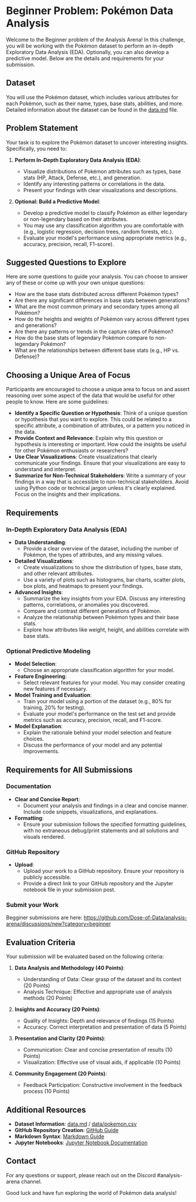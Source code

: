# Beginner Problem: Pokémon Data Analysis

Welcome to the Beginner problem of the Analysis Arena! In this challenge, you will be working with the Pokémon dataset to perform an in-depth Exploratory Data Analysis (EDA). Optionally, you can also develop a predictive model. Below are the details and requirements for your submission.

## Dataset

You will use the Pokémon dataset, which includes various attributes for each Pokémon, such as their name, types, base stats, abilities, and more. Detailed information about the dataset can be found in the [data.md](data.md) file.

## Problem Statement

Your task is to explore the Pokémon dataset to uncover interesting insights. Specifically, you need to:

1. **Perform In-Depth Exploratory Data Analysis (EDA)**:
   - Visualize distributions of Pokémon attributes such as types, base stats (HP, Attack, Defense, etc.), and generation.
   - Identify any interesting patterns or correlations in the data.
   - Present your findings with clear visualizations and descriptions.

2. **Optional: Build a Predictive Model**:
   - Develop a predictive model to classify Pokémon as either legendary or non-legendary based on their attributes.
   - You may use any classification algorithm you are comfortable with (e.g., logistic regression, decision trees, random forests, etc.).
   - Evaluate your model's performance using appropriate metrics (e.g., accuracy, precision, recall, F1-score).

## Suggested Questions to Explore

Here are some questions to guide your analysis. You can choose to answer any of these or come up with your own unique questions:

- How are the base stats distributed across different Pokémon types?
- Are there any significant differences in base stats between generations?
- What are the most common primary and secondary types among all Pokémon?
- How do the heights and weights of Pokémon vary across different types and generations?
- Are there any patterns or trends in the capture rates of Pokémon?
- How do the base stats of legendary Pokémon compare to non-legendary Pokémon?
- What are the relationships between different base stats (e.g., HP vs. Defense)?

## Choosing a Unique Area of Focus

Participants are encouraged to choose a unique area to focus on and assert reasoning over some aspect of the data that would be useful for other people to know. Here are some guidelines:

- **Identify a Specific Question or Hypothesis**: Think of a unique question or hypothesis that you want to explore. This could be related to a specific attribute, a combination of attributes, or a pattern you noticed in the data.
- **Provide Context and Relevance**: Explain why this question or hypothesis is interesting or important. How could the insights be useful for other Pokémon enthusiasts or researchers?
- **Use Clear Visualizations**: Create visualizations that clearly communicate your findings. Ensure that your visualizations are easy to understand and interpret.
- **Summarize for Non-Technical Stakeholders**: Write a summary of your findings in a way that is accessible to non-technical stakeholders. Avoid using Python code or technical jargon unless it's clearly explained. Focus on the insights and their implications.

## Requirements

### In-Depth Exploratory Data Analysis (EDA)

- **Data Understanding**:
  - Provide a clear overview of the dataset, including the number of Pokémon, the types of attributes, and any missing values.
- **Detailed Visualizations**:
  - Create visualizations to show the distribution of types, base stats, and other relevant attributes.
  - Use a variety of plots such as histograms, bar charts, scatter plots, box plots, and heatmaps to present your findings.
- **Advanced Insights**:
  - Summarize the key insights from your EDA. Discuss any interesting patterns, correlations, or anomalies you discovered.
  - Compare and contrast different generations of Pokémon.
  - Analyze the relationship between Pokémon types and their base stats.
  - Explore how attributes like weight, height, and abilities correlate with base stats.

### Optional Predictive Modeling

- **Model Selection**:
  - Choose an appropriate classification algorithm for your model.
- **Feature Engineering**:
  - Select relevant features for your model. You may consider creating new features if necessary.
- **Model Training and Evaluation**:
  - Train your model using a portion of the dataset (e.g., 80% for training, 20% for testing).
  - Evaluate your model's performance on the test set and provide metrics such as accuracy, precision, recall, and F1-score.
- **Model Explanation**:
  - Explain the rationale behind your model selection and feature choices.
  - Discuss the performance of your model and any potential improvements.

## Requirements for All Submissions

### Documentation
- **Clear and Concise Report**:
  - Document your analysis and findings in a clear and concise manner. Include code snippets, visualizations, and explanations.
- **Formatting**:
  - Ensure your submission follows the specified formatting guidelines, with no extraneous debug/print statements and all solutions and visuals rendered.
  
### GitHub Repository
- **Upload**:
  - Upload your work to a GitHub repository. Ensure your repository is publicly accessible.
  - Provide a direct link to your GitHub repository and the Jupyter notebook file in your submission post.

### Submit your Work

Begginer submissions are here:
https://github.com/Dose-of-Data/analysis-arena/discussions/new?category=beginner

## Evaluation Criteria

Your submission will be evaluated based on the following criteria:

1. **Data Analysis and Methodology (40 Points)**:
   - Understanding of Data: Clear grasp of the dataset and its context (20 Points)
   - Analysis Technique: Effective and appropriate use of analysis methods (20 Points)

2. **Insights and Accuracy (20 Points)**:
   - Quality of Insights: Depth and relevance of findings (15 Points)
   - Accuracy: Correct interpretation and presentation of data (5 Points)

3. **Presentation and Clarity (20 Points)**:
   - Communication: Clear and concise presentation of results (10 Points)
   - Visualization: Effective use of visual aids, if applicable (10 Points)

4. **Community Engagement (20 Points)**:
   - Feedback Participation: Constructive involvement in the feedback process (10 Points)

## Additional Resources

- **Dataset Information**: [data.md](data.md) / [data/pokemon.csv](data/pokemon.csv)
- **GitHub Repository Creation**: [GitHub Guide](https://guides.github.com/activities/hello-world/)
- **Markdown Syntax**: [Markdown Guide](https://www.markdownguide.org/basic-syntax/)
- **Jupyter Notebooks**: [Jupyter Notebook Documentation](https://jupyter.org/documentation)

## Contact

For any questions or support, please reach out on the Discord #analysis-arena channel.

Good luck and have fun exploring the world of Pokémon data analysis!
